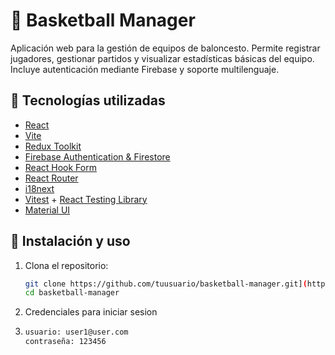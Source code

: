 # 🏀 Basketball Manager

Aplicación web para la gestión de equipos de baloncesto. Permite registrar jugadores, gestionar partidos y visualizar estadísticas básicas del equipo. Incluye autenticación mediante Firebase y soporte multilenguaje.

## 🚀 Tecnologías utilizadas

- [React](https://react.dev/)
- [Vite](https://vitejs.dev/)
- [Redux Toolkit](https://redux-toolkit.js.org/)
- [Firebase Authentication & Firestore](https://firebase.google.com/)
- [React Hook Form](https://react-hook-form.com/)
- [React Router](https://reactrouter.com/)
- [i18next](https://www.i18next.com/)
- [Vitest](https://vitest.dev/) + [React Testing Library](https://testing-library.com/)
- [Material UI](https://mui.com/)

## 🔧 Instalación y uso

1. Clona el repositorio:
   ```bash
   git clone https://github.com/tuusuario/basketball-manager.git](https://github.com/jsm160/DIRIJAVIFINAL.git
   cd basketball-manager
   ```
2. Credenciales para iniciar sesion
3. ```bash
   usuario: user1@user.com
   contraseña: 123456
